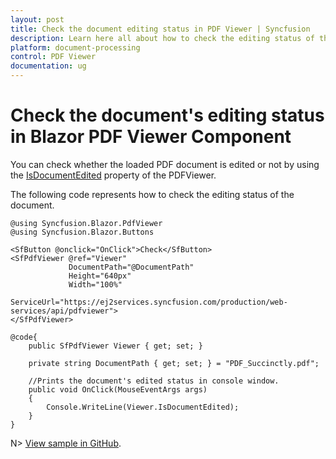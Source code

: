 ```yaml
---
layout: post
title: Check the document editing status in PDF Viewer | Syncfusion
description: Learn here all about how to check the editing status of the document in Syncfusion Blazor PDF Viewer component.
platform: document-processing
control: PDF Viewer
documentation: ug
---
```


# Check the document's editing status in Blazor PDF Viewer Component

You can check whether the loaded PDF document is edited or not by using the [IsDocumentEdited](https://help.syncfusion.com/cr/blazor/Syncfusion.Blazor.PdfViewer.PdfViewerBase.html#Syncfusion_Blazor_PdfViewer_PdfViewerBase_IsDocumentEdited) property of the PDFViewer.

The following code represents how to check the editing status of the document.

```cshtml
@using Syncfusion.Blazor.PdfViewer
@using Syncfusion.Blazor.Buttons

<SfButton @onclick="OnClick">Check</SfButton>
<SfPdfViewer @ref="Viewer" 
             DocumentPath="@DocumentPath" 
             Height="640px" 
             Width="100%" 
             ServiceUrl="https://ej2services.syncfusion.com/production/web-services/api/pdfviewer">
</SfPdfViewer>

@code{
    public SfPdfViewer Viewer { get; set; }

    private string DocumentPath { get; set; } = "PDF_Succinctly.pdf";

    //Prints the document's edited status in console window.
    public void OnClick(MouseEventArgs args)
    {
        Console.WriteLine(Viewer.IsDocumentEdited);
    }
}
```

N> [View sample in GitHub](https://github.com/SyncfusionExamples/blazor-pdf-viewer-classic-examples/tree/master/Common/Document%20editing%20status).